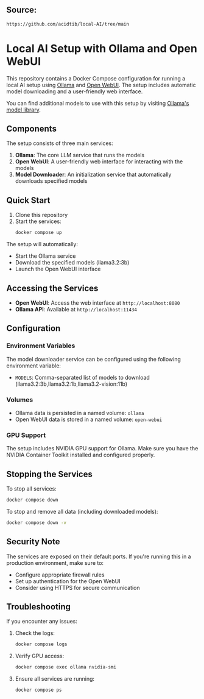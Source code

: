 ## Source:
```bash
https://github.com/acidtib/local-AI/tree/main  
```

# Local AI Setup with Ollama and Open WebUI

This repository contains a Docker Compose configuration for running a local AI setup using [Ollama](https://github.com/ollama/ollama) and [Open WebUI](https://github.com/open-webui/open-webui). The setup includes automatic model downloading and a user-friendly web interface.

You can find additional models to use with this setup by visiting [Ollama's model library](https://ollama.com/search).

## Components

The setup consists of three main services:

1. **Ollama**: The core LLM service that runs the models
2. **Open WebUI**: A user-friendly web interface for interacting with the models
3. **Model Downloader**: An initialization service that automatically downloads specified models

## Quick Start

1. Clone this repository
2. Start the services:
   ```bash
   docker compose up
   ```

The setup will automatically:
- Start the Ollama service
- Download the specified models (llama3.2:3b)
- Launch the Open WebUI interface

## Accessing the Services

- **Open WebUI**: Access the web interface at `http://localhost:8080`
- **Ollama API**: Available at `http://localhost:11434`

## Configuration

### Environment Variables

The model downloader service can be configured using the following environment variable:
- `MODELS`: Comma-separated list of models to download (llama3.2:3b,llama3.2:1b,llama3.2-vision:11b)

### Volumes

- Ollama data is persisted in a named volume: `ollama`
- Open WebUI data is stored in a named volume: `open-webui`

### GPU Support

The setup includes NVIDIA GPU support for Ollama. Make sure you have the NVIDIA Container Toolkit installed and configured properly.

## Stopping the Services

To stop all services:
```bash
docker compose down
```

To stop and remove all data (including downloaded models):
```bash
docker compose down -v
```

## Security Note

The services are exposed on their default ports. If you're running this in a production environment, make sure to:
- Configure appropriate firewall rules
- Set up authentication for the Open WebUI
- Consider using HTTPS for secure communication

## Troubleshooting

If you encounter any issues:

1. Check the logs:
   ```bash
   docker compose logs
   ```

2. Verify GPU access:
   ```bash
   docker compose exec ollama nvidia-smi
   ```

3. Ensure all services are running:
   ```bash
   docker compose ps
   ```
